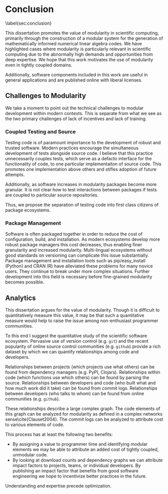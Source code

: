 
Conclusion
==========

\label{sec:conclusion}

This dissertation promotes the value of modularity in scientific computing, primarily through the construction of a modular system for the generation of mathematically informed numerical linear algebra codes.  We have highlighted cases where modularity is particularly relevant in scientific computing due to the abnormally high demands and opportunities from deep expertise.  We hope that this work motivates the use of modularity even in tightly coupled domains.  

Additionally, software components included in this work are useful in general applications and are published online with liberal licenses. 


Challenges to Modularity
------------------------

We take a moment to point out the technical challenges to modular development within modern contexts.  This is separate from what we see as the two primary challenges of lack of incentives and lack of training.


### Coupled Testing and Source

Testing code is of paramount importance to the development of robust and trusted software.  Modern practices encourage the simultaneous development of tests alongside source code.  I believe that this practice unnecessarily couples tests, which serve as a defacto interface for the functionality of code, to one particular implementaiton of source code.  This promotes one implementation above others and stifles adoption of future attempts. 

Additionally, as software increases in modularity packages become more granular.  It is not clear how to test interactions between packages if tests are coupled to particular source repositories.

Thus, we propose the separation of testing code into first class citizens of package ecosystems.


### Package Management

Software is often packaged together in order to reduce the cost of configuration, build, and installation.  As modern ecosystems develop more robust package managers this cost decreases, thus enabling finer granularity and increased modularity.  Multi-lingual ecosystems without good standards on versioning can complicate this issue substantially.  Package management and installation tools such as pip/easy_install (Python) and CRAN (R) have alleviated these problems for many novice users.  They continue to break under more complex situations.  Further development into this field is necessary before fine-grained modularity becomes possible.


Analytics
---------

This dissertation argues for the value of modularity.  Though it is difficult to quantitatively measure this value, it may be that such a quantitative measure would help to raise the issue among non-enthusiast programmer communities.

To this end I suggest the quantitative study of the scientific software ecosystem.  Pervasive use of version control (e.g. `git`) and the recent popularity of online source control communities (e.g. `github`) provide a rich dataset by which we can quantify relationships among code and developers.  

Relationships between projects (which projects use what others) can be found from dependency managers (e.g. PyPI, Clojars). Relationships within code (which functions use which others) can be found by parsing the source.  Relationships between developers and code (who built what and how much work did it take) can be found from commit logs.  Relationships between developers (who talks to whom) can be found from online communities (e.g. `github`).  

These relationships describe a large complex graph.  The code elements of this graph can be analyzed for modularity as defined in a complex networks sense\cite{Clauset2004}.  The commit logs can be analyzed to attribute cost to various elements of code.

This process has at least the following two benefits:

*   By assigning a value to programmer time and identifying modular elements we may be able to attribute an added cost of tightly coupled, unmodular code.
*   By looking at download counts and dependency graphs we can attribute impact factors to projects, teams, or individual developers.  By publishing an impact factor that benefits from good software engineering we hope to incentivize better practices in the future.

Understanding and expertise precede optimization.
